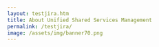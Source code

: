 ```yaml
---
layout: testjira.htm
title: About Unified Shared Services Management
permalink: /testjira/
image: /assets/img/banner70.png
---
```

